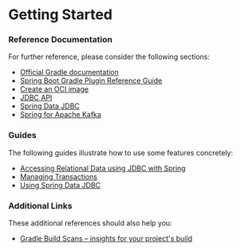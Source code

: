 # Getting Started

### Reference Documentation
For further reference, please consider the following sections:

* [Official Gradle documentation](https://docs.gradle.org)
* [Spring Boot Gradle Plugin Reference Guide](https://docs.spring.io/spring-boot/docs/2.7.7-SNAPSHOT/gradle-plugin/reference/html/)
* [Create an OCI image](https://docs.spring.io/spring-boot/docs/2.7.7-SNAPSHOT/gradle-plugin/reference/html/#build-image)
* [JDBC API](https://docs.spring.io/spring-boot/docs/2.7.7-SNAPSHOT/reference/htmlsingle/#data.sql)
* [Spring Data JDBC](https://docs.spring.io/spring-boot/docs/2.7.7-SNAPSHOT/reference/htmlsingle/#data.sql.jdbc)
* [Spring for Apache Kafka](https://docs.spring.io/spring-boot/docs/2.7.7-SNAPSHOT/reference/htmlsingle/#messaging.kafka)

### Guides
The following guides illustrate how to use some features concretely:

* [Accessing Relational Data using JDBC with Spring](https://spring.io/guides/gs/relational-data-access/)
* [Managing Transactions](https://spring.io/guides/gs/managing-transactions/)
* [Using Spring Data JDBC](https://github.com/spring-projects/spring-data-examples/tree/master/jdbc/basics)

### Additional Links
These additional references should also help you:

* [Gradle Build Scans – insights for your project's build](https://scans.gradle.com#gradle)

